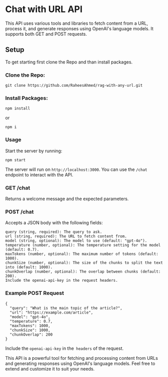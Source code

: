 # Chat with URL API

This API uses various tools and libraries to fetch content from a URL, process it, and generate responses using OpenAI's language models. It supports both GET and POST requests.

## Setup

To get starting first clone the Repo and than install packages.

### Clone the Repo:

```
git clone https://github.com/RaheesAhmed/rag-with-any-url.git
```

### Install Packages:

```
npm install
```

or

```
npm i
```

### Usage

Start the server by running:

```
npm start
```

The server will run on `http://localhost:3000`. You can use the `/chat` endpoint to interact with the API.

### GET /chat

Returns a welcome message and the expected parameters.

### POST /chat

Accepts a JSON body with the following fields:

```
query (string, required): The query to ask.
url (string, required): The URL to fetch content from.
model (string, optional): The model to use (default: "gpt-4o").
temperature (number, optional): The temperature setting for the model (default: 0.7).
maxTokens (number, optional): The maximum number of tokens (default: 1000).
chunkSize (number, optional): The size of the chunks to split the text into (default: 1000).
chunkOverlap (number, optional): The overlap between chunks (default: 200).
Include the openai-api-key in the request headers.
```

### Example POST Request

```
{
  "query": "What is the main topic of the article?",
  "url": "https://example.com/article",
  "model": "gpt-4o",
  "temperature": 0.7,
  "maxTokens": 1000,
  "chunkSize": 1000,
  "chunkOverlap": 200
}
```

Include the `openai-api-key` in the` headers` of the request.

This API is a powerful tool for fetching and processing content from URLs and generating responses using OpenAI's language models. Feel free to extend and customize it to suit your needs.

